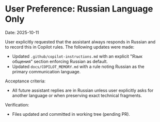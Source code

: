 # User Preference: Russian Language Only

Date: 2025-10-11

User explicitly requested that the assistant always responds in Russian and to record this in Copilot rules. The following updates were made:

- Updated `.github/copilot-instructions.md` with an explicit "Язык общения" section enforcing Russian as default.
- Updated `docs/COPILOT_MEMORY.md` with a rule noting Russian as the primary communication language.

Acceptance criteria:
- All future assistant replies are in Russian unless user explicitly asks for another language or when preserving exact technical fragments.

Verification:
- Files updated and committed in working tree (pending PR).
